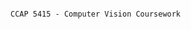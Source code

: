                                                                                CCAP 5415 - Computer Vision Coursework 
